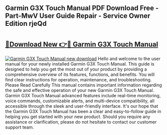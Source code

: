 ## Garmin G3X Touch Manual PDF Download Free - Part-MwV User Guide Repair - Service Owner Edition rjeQd

# <h2><a href="http://bc32897.oget.top/?id=Garmin+G3X+Touch+Manual">🔗Download New 👉🔴 Garmin G3X Touch Manual</a></h2>

[![Garmin G3X Touch Manual new download](https://i.imgur.com/5g1atiW.png)](http://bc32897.oget.top/?id=Garmin+G3X+Touch+Manual)
Hello and welcome to the user manual for your newly installed Garmin G3X Touch Manual. This guide is designed to help you get the most out of your product by providing a comprehensive overview of its features, functions, and benefits. You will find clear instructions for operation, maintenance, and troubleshooting. Please Read Carefully This manual contains important information regarding the safe and effective operation of your new Garmin G3X Touch Manual. Garmin G3X Touch Manual advanced features include real-time monitoring, voice commands, customizable alerts, and multi-device compatibility, all accessible through the sleek and user-friendly interface. It's our hope that the Garmin G3X Touch Manual has been a clear and easy-to-follow guide in helping you get started with your new product. Should you require any assistance or clarification, please do not hesitate to contact our customer support team.
